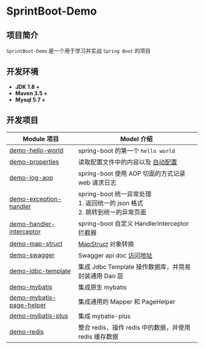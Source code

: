 # SprintBoot-Demo

## 项目简介
`SprintBoot-Demo` 是一个用于学习并实战 `Spring Boot` 的项目

## 开发环境
- **JDK 1.8 +**
- **Maven 3.5 +**
- **Mysql 5.7 +**

## 开发项目
| Module 项目 | Model 介绍 |
|---|---|
|[demo-hello-world](./demo-hello-world)| spring-boot 的第一个 `hello world`|
|[demo-properties](./demo-properties)| 读取配置文件中的内容以及 [自动配置](./demo-properties-starter)|
|[demo-log-aop](./demo-log-aop)| spring-boot 使用 AOP 切面的方式记录 web 请求日志 |
|[demo-exception-handler](./demo-exception-handler)| spring-boot 统一异常处理<br/> 1. 返回统一的 json 格式 <br/> 2. 跳转到统一的异常页面|
|[demo-handler-interceptor](./demo-handler-interceptor)| spring-boot 自定义 HandlerInterceptor 拦截器|
|[demo-map-struct](./demo-map-struct)| [MapStruct](https://github.com/mapstruct/mapstruct-examples) 对象转换 |
|[demo-swagger](./demo-swagger)| Swagger api doc [访问地址](http://127.0.0.1:8080/swagger-ui.html)|
|[demo-jdbc-template](./demo-jdbc-template)| 集成 Jdbc Template 操作数据库，并简易封装通用 Dao 层 |
|[demo-mybatis](./demo-mybatis)| 集成原生 mybatis |
|[demo-mybatis-page-helper](./demo-mybatis-page-helper)| 集成通用的 Mapper 和 PageHelper |
|[demo-mybatis-plus](./demo-mybatis-plus)| 集成 mybatis-plus |
|[demo-redis](./demo-redis)| 整合 redis，操作 redis 中的数据，并使用 redis 缓存数据 |
